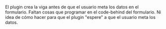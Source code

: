 El plugin crea la viga antes de que el usuario meta los datos en el formulario. 
Faltan cosas que programar en el code-behind del formulario. 
Ni idea de cómo hacer para que el plugin "espere" a que el usuario meta los datos.
